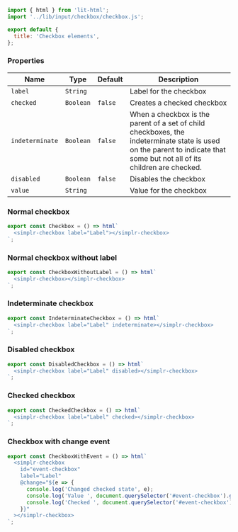 ```js script
import { html } from 'lit-html';
import '../lib/input/checkbox/checkbox.js';

export default {
  title: 'Checkbox elements',
};
```

### Properties

| Name            | Type      | Default | Description                                                                                                                                                              |
| --------------- | --------- | ------- | ------------------------------------------------------------------------------------------------------------------------------------------------------------------------ |
| `label`         | `String`  |         | Label for the checkbox                                                                                                                                                   |
| `checked`       | `Boolean` | `false` | Creates a checked checkbox                                                                                                                                               |
| `indeterminate` | `Boolean` | `false` | When a checkbox is the parent of a set of child checkboxes, the indeterminate state is used on the parent to indicate that some but not all of its children are checked. |
| `disabled`      | `Boolean` | `false` | Disables the checkbox                                                                                                                                                    |
| `value`         | `String`  |         | Value for the checkbox                                                                                                                                                   |

### Normal checkbox

```js preview-story
export const Checkbox = () => html`
  <simplr-checkbox label="Label"></simplr-checkbox>
`;
```

### Normal checkbox without label

```js preview-story
export const CheckboxWithoutLabel = () => html`
  <simplr-checkbox></simplr-checkbox>
`;
```

### Indeterminate checkbox

```js preview-story
export const IndeterminateCheckbox = () => html`
  <simplr-checkbox label="Label" indeterminate></simplr-checkbox>
`;
```

### Disabled checkbox

```js preview-story
export const DisabledCheckbox = () => html`
  <simplr-checkbox label="Label" disabled></simplr-checkbox>
`;
```

### Checked checkbox

```js preview-story
export const CheckedCheckbox = () => html`
  <simplr-checkbox label="Label" checked></simplr-checkbox>
`;
```

### Checkbox with change event

```js preview-story
export const CheckboxWithEvent = () => html`
  <simplr-checkbox
    id="event-checkbox"
    label="Label"
    @change="${e => {
      console.log('Changed checked state', e);
      console.log('Value ', document.querySelector('#event-checkbox').getValue());
      console.log('Checked ', document.querySelector('#event-checkbox').getChecked());
    }}"
  ></simplr-checkbox>
`;
```

